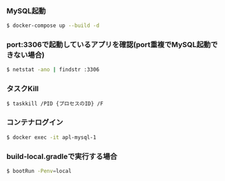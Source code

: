 ### MySQL起動
```bash
$ docker-compose up --build -d
```
### port:3306で起動しているアプリを確認(port重複でMySQL起動できない場合)
```bash
$ netstat -ano | findstr :3306
```

### タスクKill
```bash
$ taskkill /PID {プロセスのID} /F 
```

### コンテナログイン
```bash
$ docker exec -it apl-mysql-1
```

### build-local.gradleで実行する場合
```bash
$ bootRun -Penv=local
```

